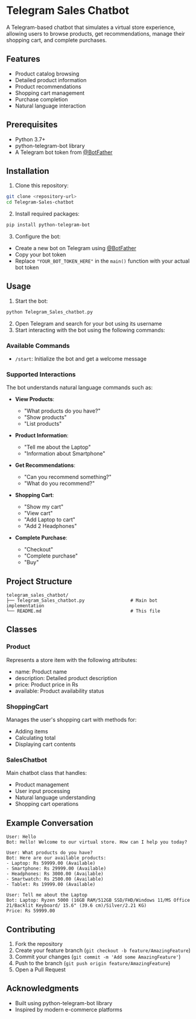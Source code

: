 # Telegram Sales Chatbot

A Telegram-based chatbot that simulates a virtual store experience, allowing users to browse products, get recommendations, manage their shopping cart, and complete purchases.

## Features

- Product catalog browsing
- Detailed product information
- Product recommendations
- Shopping cart management
- Purchase completion
- Natural language interaction

## Prerequisites

- Python 3.7+
- python-telegram-bot library
- A Telegram bot token from [@BotFather](https://t.me/botfather)

## Installation

1. Clone this repository:
```bash
git clone <repository-url>
cd Telegram-Sales-chatbot
```

2. Install required packages:
```bash
pip install python-telegram-bot
```

3. Configure the bot:
- Create a new bot on Telegram using [@BotFather](https://t.me/botfather)
- Copy your bot token
- Replace `"YOUR_BOT_TOKEN_HERE"` in the `main()` function with your actual bot token

## Usage

1. Start the bot:
```bash
python Telegram_Sales_chatbot.py
```

2. Open Telegram and search for your bot using its username
3. Start interacting with the bot using the following commands:

### Available Commands

- `/start`: Initialize the bot and get a welcome message

### Supported Interactions

The bot understands natural language commands such as:

- **View Products**: 
  - "What products do you have?"
  - "Show products"
  - "List products"

- **Product Information**:
  - "Tell me about the Laptop"
  - "Information about Smartphone"

- **Get Recommendations**:
  - "Can you recommend something?"
  - "What do you recommend?"

- **Shopping Cart**:
  - "Show my cart"
  - "View cart"
  - "Add Laptop to cart"
  - "Add 2 Headphones"

- **Complete Purchase**:
  - "Checkout"
  - "Complete purchase"
  - "Buy"

## Project Structure

```
telegram_sales_chatbot/
├── Telegram_Sales_chatbot.py                 # Main bot implementation
└── README.md                                 # This file

```

## Classes

### Product
Represents a store item with the following attributes:
- name: Product name
- description: Detailed product description
- price: Product price in Rs
- available: Product availability status

### ShoppingCart
Manages the user's shopping cart with methods for:
- Adding items
- Calculating total
- Displaying cart contents

### SalesChatbot
Main chatbot class that handles:
- Product management
- User input processing
- Natural language understanding
- Shopping cart operations

## Example Conversation

```
User: Hello
Bot: Hello! Welcome to our virtual store. How can I help you today?

User: What products do you have?
Bot: Here are our available products:
- Laptop: Rs 59999.00 (Available)
- Smartphone: Rs 29999.00 (Available)
- Headphones: Rs 3000.00 (Available)
- Smartwatch: Rs 2500.00 (Available)
- Tablet: Rs 19999.00 (Available)

User: Tell me about the Laptop
Bot: Laptop: Ryzen 5000 (16GB RAM/512GB SSD/FHD/Windows 11/MS Office 21/Backlit Keyboard/ 15.6" (39.6 cm)/Silver/2.21 KG)
Price: Rs 59999.00
```

## Contributing

1. Fork the repository
2. Create your feature branch (`git checkout -b feature/AmazingFeature`)
3. Commit your changes (`git commit -m 'Add some AmazingFeature'`)
4. Push to the branch (`git push origin feature/AmazingFeature`)
5. Open a Pull Request


## Acknowledgments

- Built using python-telegram-bot library
- Inspired by modern e-commerce platforms
